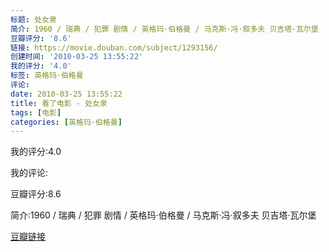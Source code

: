 ```yaml
---
标题: 处女泉
简介: 1960 / 瑞典 / 犯罪 剧情 / 英格玛·伯格曼 / 马克斯·冯·叙多夫 贝吉塔·瓦尔堡
豆瓣评分: '8.6'
链接: https://movie.douban.com/subject/1293156/
创建时间: '2010-03-25 13:55:22'
我的评分: '4.0'
标签: 英格玛·伯格曼
评论:
date: 2010-03-25 13:55:22
title: 看了电影 - 处女泉
tags: [电影]
categories: [英格玛·伯格曼]
---
```


我的评分:4.0

我的评论:

豆瓣评分:8.6

简介:1960 / 瑞典 / 犯罪 剧情 / 英格玛·伯格曼 / 马克斯·冯·叙多夫 贝吉塔·瓦尔堡

[豆瓣链接](https://movie.douban.com/subject/1293156/)

